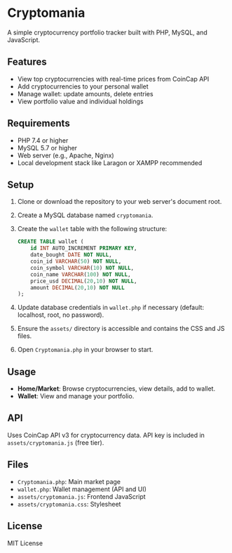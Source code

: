 # Cryptomania

A simple cryptocurrency portfolio tracker built with PHP, MySQL, and JavaScript.

## Features

- View top cryptocurrencies with real-time prices from CoinCap API
- Add cryptocurrencies to your personal wallet
- Manage wallet: update amounts, delete entries
- View portfolio value and individual holdings

## Requirements

- PHP 7.4 or higher
- MySQL 5.7 or higher
- Web server (e.g., Apache, Nginx)
- Local development stack like Laragon or XAMPP recommended

## Setup

1. Clone or download the repository to your web server's document root.

2. Create a MySQL database named `cryptomania`.

3. Create the `wallet` table with the following structure:

   ```sql
   CREATE TABLE wallet (
       id INT AUTO_INCREMENT PRIMARY KEY,
       date_bought DATE NOT NULL,
       coin_id VARCHAR(50) NOT NULL,
       coin_symbol VARCHAR(10) NOT NULL,
       coin_name VARCHAR(100) NOT NULL,
       price_usd DECIMAL(20,10) NOT NULL,
       amount DECIMAL(20,10) NOT NULL
   );
   ```

4. Update database credentials in `wallet.php` if necessary (default: localhost, root, no password).

5. Ensure the `assets/` directory is accessible and contains the CSS and JS files.

6. Open `Cryptomania.php` in your browser to start.

## Usage

- **Home/Market**: Browse cryptocurrencies, view details, add to wallet.
- **Wallet**: View and manage your portfolio.

## API

Uses CoinCap API v3 for cryptocurrency data. API key is included in `assets/cryptomania.js` (free tier).

## Files

- `Cryptomania.php`: Main market page
- `wallet.php`: Wallet management (API and UI)
- `assets/cryptomania.js`: Frontend JavaScript
- `assets/cryptomania.css`: Stylesheet

## License

MIT License